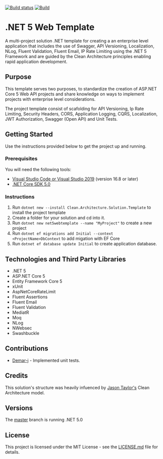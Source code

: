 [![Build status](https://dev.azure.com/marlongayle/Net5WebTemplate/_apis/build/status/Net5WebTemplate-CI)](https://dev.azure.com/marlongayle/Net5WebTemplate/_build/latest?definitionId=3)
[![Build](https://github.com/marlonajgayle/Net5WebTemplate/actions/workflows/dotnet.yml/badge.svg?branch=develop)](https://github.com/marlonajgayle/Net5WebTemplate/actions/workflows/dotnet.yml)

# .NET 5 Web Template
A multi-project solution .NET template for creating a an enterprise level application that includes the use of Swagger, API Versioning, 
Localization, NLog, Fluent Validation, Fluent Email, IP Rate Limiting using the .NET 5 Framework and are guided by the Clean Architecture 
principles enabling rapid application development.

## Purpose
This template serves two purposes, to standardize the creation of ASP.NET Core 5 Web API projects and share knowledge on ways 
to implement projects with enterprise level considerations.

The project template consist of scafolding for API Versioning, Ip Rate Limiting, Security Headers, CORS, Application Logging, CQRS, Localization,
JWT Authorization, Swagger (Open API) and Unit Tests.

## Getting Started
Use the instructions provided below to get the project up and running.

### Prerequisites
You will need the following tools:
* [Visual Studio Code or Visual Studio 2019](https://visualstudio.microsoft.com/vs/) (version 16.8 or later)
* [.NET Core SDK 5.0](https://dotnet.microsoft.com/download/dotnet/5.0)

### Instructions
1. Run `dotnet new --install Clean.Architecture.Solution.Template` to install the project template
2. Create a folder for your solution and cd into it.
3. Run `dotnet new net5webtemplate --name "MyProject"` to create a new project
4. Run `dotnet ef migrations add Initial --context <ProjectName>DbContext` to add migation with EF Core 
5. Run `dotnet ef database update Initial` to create application database.

## Technologies and Third Party Libraries
* .NET 5
* ASP.NET Core 5
* Entity Framework Core 5
* xUnit
* AspNetCoreRateLimit
* Fluent Assertions
* Fluent Email
* Fluent Validation
* MediatR
* Moq
* NLog
* NWebsec
* Swashbuckle

## Contributions
- [Demar-j](https://github.com/Demar-j) - Implemented unit tests.

## Credits
This solution's structure was heavily infuenced by [Jason Taylor's](https://github.com/jasontaylordev) Clean Architecture model.

## Versions
The [master](https://github.com/marlonajgayle/Net5WebTemplate/master) branch is running .NET 5.0

## License
This project is licensed under the MIT License - see the [LICENSE.md](https://github.com/marlonajgayle/Net5WebTemplate/master/LICENSE.md) file for details.